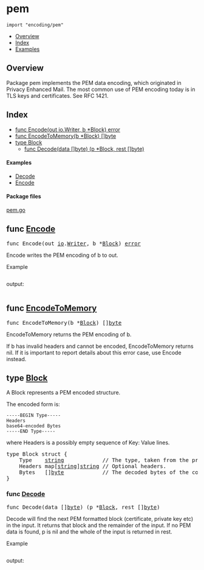 

# pem
`import "encoding/pem"`

* [Overview](#pkg-overview)
* [Index](#pkg-index)
* [Examples](#pkg-examples)

## <a id="pkg-overview">Overview</a>
Package pem implements the PEM data encoding, which originated in Privacy
Enhanced Mail. The most common use of PEM encoding today is in TLS keys and
certificates. See RFC 1421.




## <a id="pkg-index">Index</a>
* [func Encode(out io.Writer, b *Block) error](#Encode)
* [func EncodeToMemory(b *Block) []byte](#EncodeToMemory)
* [type Block](#Block)
  * [func Decode(data []byte) (p *Block, rest []byte)](#Decode)


#### <a id="pkg-examples">Examples</a>
* [Decode](#example_Decode)
* [Encode](#example_Encode)


#### <a id="pkg-files">Package files</a>
[pem.go](https://golang.org/src/encoding/pem/pem.go) 






## <a id="Encode">func</a> [Encode](https://golang.org/src/encoding/pem/pem.go?s=6968:7010#L254)
<pre>func Encode(out <a href="/pkg/io/">io</a>.<a href="/pkg/io/#Writer">Writer</a>, b *<a href="#Block">Block</a>) <a href="/pkg/builtin/#error">error</a></pre>
Encode writes the PEM encoding of b to out.


<a id="example_Encode">Example</a>
```go
```

output:
```txt
```

## <a id="EncodeToMemory">func</a> [EncodeToMemory](https://golang.org/src/encoding/pem/pem.go?s=8702:8738#L324)
<pre>func EncodeToMemory(b *<a href="#Block">Block</a>) []<a href="/pkg/builtin/#byte">byte</a></pre>
EncodeToMemory returns the PEM encoding of b.

If b has invalid headers and cannot be encoded,
EncodeToMemory returns nil. If it is important to
report details about this error case, use Encode instead.





## <a id="Block">type</a> [Block](https://golang.org/src/encoding/pem/pem.go?s=669:934#L17)
A Block represents a PEM encoded structure.

The encoded form is:


	-----BEGIN Type-----
	Headers
	base64-encoded Bytes
	-----END Type-----

where Headers is a possibly empty sequence of Key: Value lines.


<pre>type Block struct {
<span id="Block.Type"></span>    Type    <a href="/pkg/builtin/#string">string</a>            <span class="comment">// The type, taken from the preamble (i.e. &#34;RSA PRIVATE KEY&#34;).</span>
<span id="Block.Headers"></span>    Headers map[<a href="/pkg/builtin/#string">string</a>]<a href="/pkg/builtin/#string">string</a> <span class="comment">// Optional headers.</span>
<span id="Block.Bytes"></span>    Bytes   []<a href="/pkg/builtin/#byte">byte</a>            <span class="comment">// The decoded bytes of the contents. Typically a DER encoded ASN.1 structure.</span>
}
</pre>









### <a id="Decode">func</a> [Decode](https://golang.org/src/encoding/pem/pem.go?s=2505:2553#L76)
<pre>func Decode(data []<a href="/pkg/builtin/#byte">byte</a>) (p *<a href="#Block">Block</a>, rest []<a href="/pkg/builtin/#byte">byte</a>)</pre>
Decode will find the next PEM formatted block (certificate, private key
etc) in the input. It returns that block and the remainder of the input. If
no PEM data is found, p is nil and the whole of the input is returned in
rest.


<a id="example_Decode">Example</a>
```go
```

output:
```txt
```







